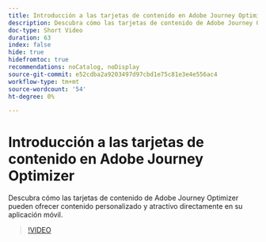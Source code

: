 ```yaml
---
title: Introducción a las tarjetas de contenido en Adobe Journey Optimizer
description: Descubra cómo las tarjetas de contenido de Adobe Journey Optimizer pueden ofrecer contenido personalizado y atractivo directamente en su aplicación móvil.
doc-type: Short Video
duration: 63
index: false
hide: true
hidefromtoc: true
recommendations: noCatalog, noDisplay
source-git-commit: e52cdba2a9203497d97cbd1e75c81e3e4e556ac4
workflow-type: tm+mt
source-wordcount: '54'
ht-degree: 0%

---
```



# Introducción a las tarjetas de contenido en Adobe Journey Optimizer

Descubra cómo las tarjetas de contenido de Adobe Journey Optimizer pueden ofrecer contenido personalizado y atractivo directamente en su aplicación móvil.

<!-- 62_S603_3442534_62_introduction-to-content-cards-in-adobe-journey-optimizer -->
>[!VIDEO](https://video.tv.adobe.com/v/3460389/?learn=on&enablevpops=true&captions=spa)
